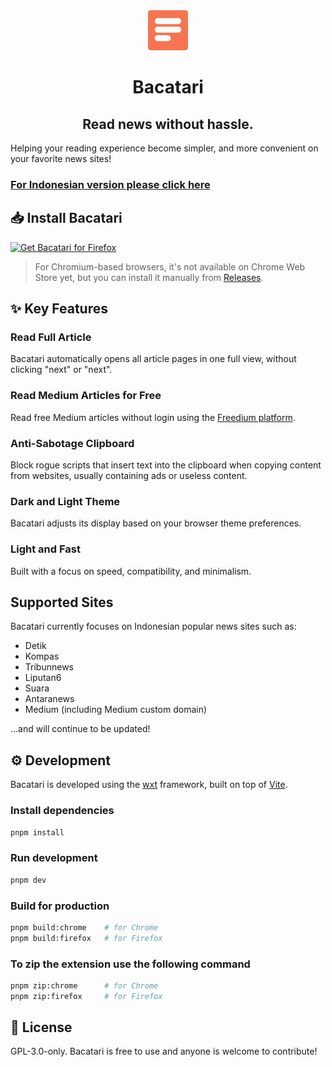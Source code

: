 <div align="center">
    <img src="./public/icon/128.png" alt="Bacatari" width="64" height="64" >
    <h1>Bacatari</h1>
    <h2>Read news without hassle.</h2>
</div>

Helping your reading experience become simpler, and more convenient on your favorite news sites!

### [For Indonesian version please click here](./README.md)

## 📥 Install Bacatari

<a href="https://addons.mozilla.org/en-US/firefox/addon/bacatari/"><img src="https://user-images.githubusercontent.com/585534/107280546-7b9b2a00-6a26-11eb-8f9f-f95932f4bfec.png" alt="Get Bacatari for Firefox"></a>

> For Chromium-based browsers, it's not available on Chrome Web Store yet, but you can install it manually from [Releases](https://github.com/ridzimeko/bacatari-extension/releases).

## ✨ Key Features

### Read Full Article

Bacatari automatically opens all article pages in one full view, without clicking "next" or "next".

### Read Medium Articles for Free

Read free Medium articles without login using the <a href="https://freedium.cfd/" target="_blank">Freedium platform</a>.

### Anti-Sabotage Clipboard

Block rogue scripts that insert text into the clipboard when copying content from websites, usually containing ads or useless content.

### Dark and Light Theme

Bacatari adjusts its display based on your browser theme preferences.

### Light and Fast

Built with a focus on speed, compatibility, and minimalism.

## Supported Sites

Bacatari currently focuses on Indonesian popular news sites such as:

- Detik
- Kompas
- Tribunnews
- Liputan6
- Suara
- Antaranews
- Medium (including Medium custom domain)

...and will continue to be updated!

## ⚙️ Development

Bacatari is developed using the [wxt](https://wxt.dev/) framework, built on top of [Vite](https://vitejs.dev/).

### Install dependencies

```bash
pnpm install
```

### Run development

```bash
pnpm dev
```

### Build for production

```bash
pnpm build:chrome    # for Chrome
pnpm build:firefox   # for Firefox
```

### To zip the extension use the following command

```bash
pnpm zip:chrome      # for Chrome
pnpm zip:firefox     # for Firefox
```

## 📜 License

GPL-3.0-only. Bacatari is free to use and anyone is welcome to contribute!
